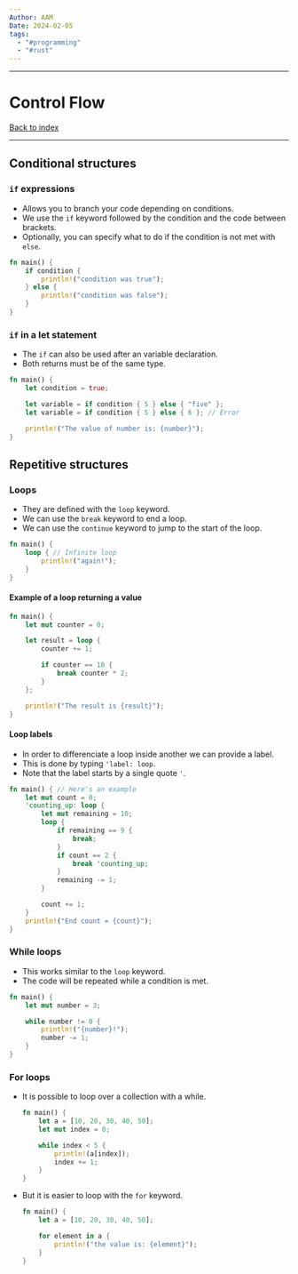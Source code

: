 ```yaml
---
Author: AAM
Date: 2024-02-05
tags:
  - "#programming"
  - "#rust"
---
```

---
# Control Flow
[Back to index](../RUST.md)

---
## Conditional structures

### `if` expressions
- Allows you to branch your code depending on conditions.
- We use the `if` keyword followed by the condition and the code between brackets.
- Optionally, you can specify what to do if the condition is not met with `else`.

```Rust
fn main() {
    if condition {
        println!("condition was true");
    } else {
        println!("condition was false");
    }
}
```

### `if` in a let statement
- The `if` can also be used after an variable declaration.
- Both returns must be of the same type.

```Rust
fn main() {
    let condition = true;

    let variable = if condition { 5 } else { "five" };
    let variable = if condition { 5 } else { 6 }; // Error

    println!("The value of number is: {number}");
}
```

## Repetitive structures

### Loops
- They are defined with the `loop` keyword.
- We can use the `break` keyword to end a loop.
- We can use the `continue` keyword to jump to the start of the loop.

```Rust
fn main() {
    loop { // Infinite loop
        println!("again!");
    }
}
```

#### Example of a loop returning a value
```Rust
fn main() {
    let mut counter = 0;

    let result = loop {
        counter += 1;

        if counter == 10 {
            break counter * 2;
        }
    };

    println!("The result is {result}");
}
```

#### Loop labels
- In order to differenciate a loop inside another we can provide a label.
- This is done by typing `'label: loop`.
- Note that the label starts by a single quote `'`.

```Rust
fn main() { // Here's an example
    let mut count = 0;
    'counting_up: loop {
        let mut remaining = 10;
        loop {
            if remaining == 9 {
                break;
            }
            if count == 2 {
                break 'counting_up;
            }
            remaining -= 1;
        }

        count += 1;
    }
    println!("End count = {count}");
}
```

### While loops
- This works similar to the `loop` keyword.
- The code will be repeated while a condition is met.

```Rust
fn main() {
    let mut number = 3;

    while number != 0 {
        println!("{number}!");
        number -= 1;
    }
}
```

### For loops
- It is possible to loop over a collection with a while.
    ```Rust
    fn main() {
        let a = [10, 20, 30, 40, 50];
        let mut index = 0;

        while index < 5 {
            println!(a[index]);
            index += 1;
        }
    }
    ```
- But it is easier to loop with the `for` keyword.

    ```Rust
    fn main() {
        let a = [10, 20, 30, 40, 50];

        for element in a {
            println!("the value is: {element}");
        }
    }
    ```
